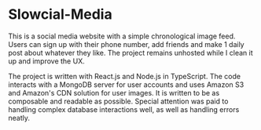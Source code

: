 # Slowcial-Media

This is a social media website with a simple chronological image feed. Users can sign up with their phone number, add friends and make 1 daily post about whatever they like. The project remains unhosted while I clean it up and improve the UX.

The project is written with React.js and Node.js in TypeScript. The code interacts with a MongoDB server for user accounts and uses Amazon S3 and Amazon's CDN solution for user images. It is written to be as composable and readable as possible. Special attention was paid to handling complex database interactions well, as well as handling errors neatly.

